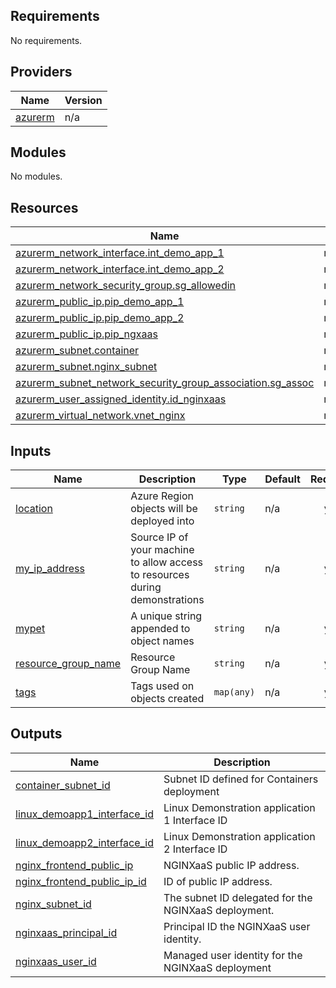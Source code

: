 <!-- BEGIN_TF_DOCS -->
## Requirements

No requirements.

## Providers

| Name | Version |
|------|---------|
| <a name="provider_azurerm"></a> [azurerm](#provider\_azurerm) | n/a |

## Modules

No modules.

## Resources

| Name | Type |
|------|------|
| [azurerm_network_interface.int_demo_app_1](https://registry.terraform.io/providers/hashicorp/azurerm/latest/docs/resources/network_interface) | resource |
| [azurerm_network_interface.int_demo_app_2](https://registry.terraform.io/providers/hashicorp/azurerm/latest/docs/resources/network_interface) | resource |
| [azurerm_network_security_group.sg_allowedin](https://registry.terraform.io/providers/hashicorp/azurerm/latest/docs/resources/network_security_group) | resource |
| [azurerm_public_ip.pip_demo_app_1](https://registry.terraform.io/providers/hashicorp/azurerm/latest/docs/resources/public_ip) | resource |
| [azurerm_public_ip.pip_demo_app_2](https://registry.terraform.io/providers/hashicorp/azurerm/latest/docs/resources/public_ip) | resource |
| [azurerm_public_ip.pip_ngxaas](https://registry.terraform.io/providers/hashicorp/azurerm/latest/docs/resources/public_ip) | resource |
| [azurerm_subnet.container](https://registry.terraform.io/providers/hashicorp/azurerm/latest/docs/resources/subnet) | resource |
| [azurerm_subnet.nginx_subnet](https://registry.terraform.io/providers/hashicorp/azurerm/latest/docs/resources/subnet) | resource |
| [azurerm_subnet_network_security_group_association.sg_assoc](https://registry.terraform.io/providers/hashicorp/azurerm/latest/docs/resources/subnet_network_security_group_association) | resource |
| [azurerm_user_assigned_identity.id_nginxaas](https://registry.terraform.io/providers/hashicorp/azurerm/latest/docs/resources/user_assigned_identity) | resource |
| [azurerm_virtual_network.vnet_nginx](https://registry.terraform.io/providers/hashicorp/azurerm/latest/docs/resources/virtual_network) | resource |

## Inputs

| Name | Description | Type | Default | Required |
|------|-------------|------|---------|:--------:|
| <a name="input_location"></a> [location](#input\_location) | Azure Region objects will be deployed into | `string` | n/a | yes |
| <a name="input_my_ip_address"></a> [my\_ip\_address](#input\_my\_ip\_address) | Source IP of your machine to allow access to resources during demonstrations | `string` | n/a | yes |
| <a name="input_mypet"></a> [mypet](#input\_mypet) | A unique string appended to object names | `string` | n/a | yes |
| <a name="input_resource_group_name"></a> [resource\_group\_name](#input\_resource\_group\_name) | Resource Group Name | `string` | n/a | yes |
| <a name="input_tags"></a> [tags](#input\_tags) | Tags used on objects created | `map(any)` | n/a | yes |

## Outputs

| Name | Description |
|------|-------------|
| <a name="output_container_subnet_id"></a> [container\_subnet\_id](#output\_container\_subnet\_id) | Subnet ID defined for Containers deployment |
| <a name="output_linux_demoapp1_interface_id"></a> [linux\_demoapp1\_interface\_id](#output\_linux\_demoapp1\_interface\_id) | Linux Demonstration application 1 Interface ID |
| <a name="output_linux_demoapp2_interface_id"></a> [linux\_demoapp2\_interface\_id](#output\_linux\_demoapp2\_interface\_id) | Linux Demonstration application 2 Interface ID |
| <a name="output_nginx_frontend_public_ip"></a> [nginx\_frontend\_public\_ip](#output\_nginx\_frontend\_public\_ip) | NGINXaaS public IP address. |
| <a name="output_nginx_frontend_public_ip_id"></a> [nginx\_frontend\_public\_ip\_id](#output\_nginx\_frontend\_public\_ip\_id) | ID of public IP address. |
| <a name="output_nginx_subnet_id"></a> [nginx\_subnet\_id](#output\_nginx\_subnet\_id) | The subnet ID delegated for the NGINXaaS deployment. |
| <a name="output_nginxaas_principal_id"></a> [nginxaas\_principal\_id](#output\_nginxaas\_principal\_id) | Principal ID the NGINXaaS user identity. |
| <a name="output_nginxaas_user_id"></a> [nginxaas\_user\_id](#output\_nginxaas\_user\_id) | Managed user identity for the NGINXaaS deployment |
<!-- END_TF_DOCS -->